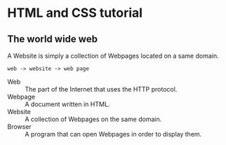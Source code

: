 HTML and CSS tutorial
====

## The world wide web
A Website is simply a collection of Webpages located on a same domain.
```
web -> website -> web page
```
<dl>
<dt>Web</dt> <dd>The part of the Internet that uses the HTTP protocol.</dd>
<dt>Webpage</dt> <dd> A document written in HTML.</dd>
<dt>Website </dt> <dd>
A collection of Webpages on the same domain.</dd>
<dt>Browser</dt>
<dd>A program that can open Webpages in order to display them.</dd></dl>
